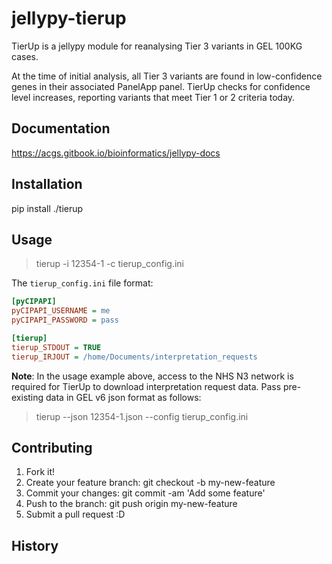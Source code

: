# jellypy-tierup

TierUp is a jellypy module for reanalysing Tier 3 variants in GEL 100KG cases.

At the time of initial analysis, all Tier 3 variants are found in low-confidence genes in their associated PanelApp panel. TierUp checks for  confidence level increases, reporting variants that meet Tier 1 or 2 criteria today.

## Documentation

<https://acgs.gitbook.io/bioinformatics/jellypy-docs>

## Installation

pip install ./tierup

## Usage

> tierup -i 12354-1 -c tierup_config.ini

The `tierup_config.ini` file format:

``` tierup_config.ini
[pyCIPAPI]
pyCIPAPI_USERNAME = me
pyCIPAPI_PASSWORD = pass

[tierup]
tierup_STDOUT = TRUE
tierup_IRJOUT = /home/Documents/interpretation_requests
```

**Note**: In the usage example above, access to the NHS N3 network is required for TierUp to download interpretation request data. Pass pre-existing data in GEL v6 json format as follows:
> tierup --json 12354-1.json --config tierup_config.ini

## Contributing

1. Fork it!
1. Create your feature branch: git checkout -b my-new-feature
1. Commit your changes: git commit -am 'Add some feature'
1. Push to the branch: git push origin my-new-feature
1. Submit a pull request :D

## History
